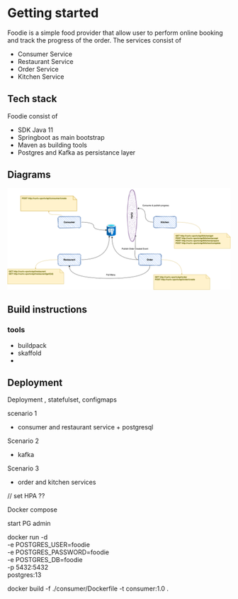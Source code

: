 # Getting started

Foodie is a simple food provider that allow user to perform online booking and track the progress of the order. The services consist of 
- Consumer Service
- Restaurant Service
- Order Service 
- Kitchen Service

## Tech stack 

Foodie consist of 
- SDK Java 11
- Springboot as main bootstrap  
- Maven as building tools 
- Postgres and Kafka as persistance  layer 


## Diagrams 
![Foo](foodie.png)





## Build instructions

### tools 
- buildpack
- skaffold 
- 

## Deployment 


Deployment , statefulset, configmaps

scenario 1
 - consumer and restaurant service + postgresql

Scenario 2 
 - kafka 


Scenario 3 
 - order and kitchen services 


// set HPA  ?? 


Docker compose


start PG admin

docker run -d \
	-e POSTGRES_USER=foodie \
	-e POSTGRES_PASSWORD=foodie \
	-e POSTGRES_DB=foodie \
	-p 5432:5432 \
	postgres:13


docker build -f ./consumer/Dockerfile -t consumer:1.0 . 